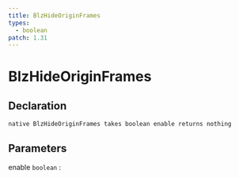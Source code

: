 ```yaml
---
title: BlzHideOriginFrames
types:
  - boolean
patch: 1.31
---
```


# BlzHideOriginFrames

## Declaration

```jass
native BlzHideOriginFrames takes boolean enable returns nothing
```

## Parameters
enable `boolean`
: 
